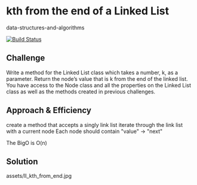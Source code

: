 # kth from the end of a Linked List
data-structures-and-algorithms

[![Build Status](https://travis-ci.com/Alwynblake/401n12-data-structures-and-algorithms.svg?branch=master)](https://travis-ci.com/Alwynblake/401n12-data-structures-and-algorithms)

## Challenge
Write a method for the Linked List class which takes a number, k, as a parameter. Return the node’s value that is k from the end of the linked list. You have access to the Node class and all the properties on the Linked List class as well as the methods created in previous challenges.

## Approach & Efficiency
create a method that accepts a singly link list
iterate through the link list with a current node
Each node should contain "value" -> "next"

The BigO is O(n)

## Solution
assets/ll_kth_from_end.jpg
